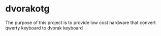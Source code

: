 # dvorakotg
The purpose of this project is to provide low cost hardware that convert qwerty keyboard to dvorak keyboard
